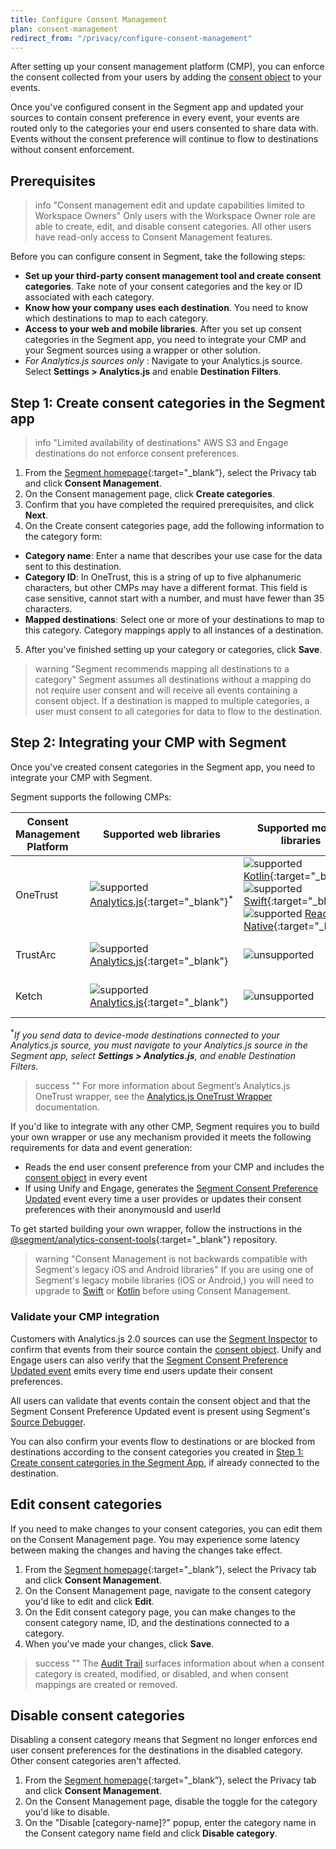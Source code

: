 ```yaml
---
title: Configure Consent Management
plan: consent-management
redirect_from: "/privacy/configure-consent-management"
---
```


After setting up your consent management platform (CMP), you can enforce the consent collected from your users by adding the [consent object](/docs/privacy/consent-management/consent-in-segment-connections/#consent-object) to your events. 

Once you've configured consent in the Segment app and updated your sources to contain consent preference in every event, your events are routed only to the categories your end users consented to share data with. Events without the consent preference will continue to flow to destinations without consent enforcement.

## Prerequisites

> info "Consent management edit and update capabilities limited to Workspace Owners"
> Only users with the Workspace Owner role are able to create, edit, and disable consent categories. All other users have read-only access to Consent Management features. 

Before you can configure consent in Segment, take the following steps:
- **Set up your third-party consent management tool and create consent categories**. Take note of your consent categories and the key or ID associated with each category.
- **Know how your company uses each destination**. You need to know which destinations to map to each category. 
- **Access to your web and mobile libraries**. After you set up consent categories in the Segment app, you need to integrate your CMP and your Segment sources using a wrapper or other solution. 
- _For Analytics.js sources only_ : Navigate to your Analytics.js source. Select  **Settings > Analytics.js** and enable **Destination Filters**.


## Step 1: Create consent categories in the Segment app

> info "Limited availability of destinations"
> AWS S3 and Engage destinations do not enforce consent preferences. 

1. From the [Segment homepage](https://app.segment.com/goto-my-workspace/){:target="_blank”}, select the Privacy tab and click **Consent Management**.
2. On the Consent management page, click **Create categories**.
3. Confirm that you have completed the required prerequisites, and click **Next**.
4. On the Create consent categories page, add the following information to the category form:
  - **Category name**: Enter a name that describes your use case for the data sent to this destination.
  - **Category ID**: In OneTrust, this is a string of up to five alphanumeric characters, but other CMPs may have a different format. This field is case sensitive, cannot start with a number, and must have fewer than 35 characters.
  - **Mapped destinations**: Select one or more of your destinations to map to this category. Category mappings apply to all instances of a destination. 
5. After you've finished setting up your category or categories, click **Save**.

> warning "Segment recommends mapping all destinations to a category"
> Segment assumes all destinations without a mapping do not require user consent and will receive all events containing a consent object. If a destination is mapped to multiple categories, a user must consent to all categories for data to flow to the destination.

## Step 2: Integrating your CMP with Segment

Once you've created consent categories in the Segment app, you need to integrate your CMP with Segment. 

Segment supports the following CMPs:

| Consent Management Platform | Supported web libraries    | Supported mobile libraries   | Contact       |
| --------------------------- | -------------------------- | ---------------------------- | ------------- |
| OneTrust                    |![supported](/docs/images/supported.svg) [Analytics.js](https://github.com/segmentio/analytics-next/tree/master/packages/consent/consent-wrapper-onetrust){:target="_blank"}<sup>*</sup> | ![supported](/docs/images/supported.svg) [Kotlin](https://github.com/segment-integrations/analytics-kotlin-consent/blob/main/README.md#getting-started){:target="_blank"} <br> ![supported](/docs/images/supported.svg) [Swift](https://github.com/segment-integrations/analytics-swift-consent#segment-consent-management){:target="_blank"} <br> ![supported](/docs/images/supported.svg) [React Native](https://github.com/segmentio/analytics-react-native/tree/master/packages/plugins/plugin-onetrust){:target="_blank"} | For support and troubleshooting, contact [Segment](mailto:friends@segment.com){:target="_blank"}. |
| TrustArc                   | ![supported](/docs/images/supported.svg) [Analytics.js](https://github.com/trustarc/trustarc-segment-wrapper){:target="_blank"} | ![unsupported](/docs/images/unsupported.svg) | For support and troubleshooting, contact [TrustArc](https://trustarc.com/contact/){:target="_blank"}. |
| Ketch                      | ![supported](/docs/images/supported.svg) [Analytics.js](https://docs.ketch.com/ketch/docs/segment-tag-management-automation){:target="_blank"} | ![unsupported](/docs/images/unsupported.svg) | For support and troubleshooting, contact [Ketch](https://www.ketch.com/contact-us){:target="_blank"}. |

<sup>*</sup>_If you send data to device-mode destinations connected to your Analytics.js source, you must navigate to your Analytics.js source in the Segment app, select **Settings > Analytics.js**, and enable Destination Filters._ 

> success ""
> For more information about Segment’s Analytics.js OneTrust wrapper, see the [Analytics.js OneTrust Wrapper](/docs/privacy/consent-management/onetrust-wrapper/) documentation. 

If you'd like to integrate with any other CMP, Segment requires you to build your own wrapper or use any mechanism provided it meets the following requirements for data and event generation:
  - Reads the end user consent preference from your CMP and includes the [consent object](/docs/privacy/consent-management/consent-in-segment-connections/#consent-object) in every event
  - If using Unify and Engage, generates the [Segment Consent Preference Updated](/docs/privacy/consent-management/consent-in-unify/#segment-consent-preference-updated-event) event every time a user provides or updates their consent preferences with their anonymousId and userId

To get started building your own wrapper, follow the instructions in the [@segment/analytics-consent-tools](https://github.com/segmentio/analytics-next/tree/master/packages/consent/consent-tools){:target="_blank"} repository. 

> warning "Consent Management is not backwards compatible with Segment's legacy iOS and Android libraries"
> If you are using one of Segment's legacy mobile libraries (iOS or Android,) you will need to upgrade to [Swift](/docs/connections/sources/catalog/libraries/mobile/apple/migration/) or [Kotlin](/docs/connections/sources/catalog/libraries/mobile/kotlin-android/migration/) before using Consent Management. 

### Validate your CMP integration

Customers with Analytics.js 2.0 sources can use the [Segment Inspector](/docs/connections/sources/catalog/libraries/website/javascript/#segment-inspector) to confirm that events from their source contain the [consent object](/docs/privacy/consent-management/consent-in-segment-connections). Unify and Engage users can also verify that the [Segment Consent Preference Updated event](/docs/privacy/consent-management/consent-in-unify/#segment-consent-preference-updated-event) emits every time end users update their consent preferences.

All users can validate that events contain the consent object and that the Segment Consent Preference Updated event is present using Segment's [Source Debugger](/docs/connections/sources/debugger/). 

You can also confirm your events flow to destinations or are blocked from destinations according to the consent categories you created in [Step 1: Create consent categories in the Segment App](#step-1-create-consent-categories-in-the-segment-app), if already connected to the destination. 


## Edit consent categories

If you need to make changes to your consent categories, you can edit them on the Consent Management page. You may experience some latency between making the changes and having the changes take effect.

1. From the [Segment homepage](https://app.segment.com/goto-my-workspace/){:target="_blank”}, select the Privacy tab and click **Consent Management**.
2. On the Consent Management page, navigate to the consent category you'd like to edit and click **Edit**.
3. On the Edit consent category page, you can make changes to the consent category name, ID, and the destinations connected to a category.
4. When you've made your changes, click **Save**.

> success ""
> The [Audit Trail](/docs/segment-app/iam/audit-trail/) surfaces information about when a consent category is created, modified, or disabled, and when consent mappings are created or removed.

## Disable consent categories

Disabling a consent category means that Segment no longer enforces end user consent preferences for the destinations in the disabled category. Other consent categories aren't affected.  

1. From the [Segment homepage](https://app.segment.com/goto-my-workspace/){:target="_blank”}, select the Privacy tab and click **Consent Management**.
2. On the Consent Management page, disable the toggle for the category you'd like to disable. 
3. On the "Disable [category-name]?" popup, enter the category name in the Consent category name field and click **Disable category**.